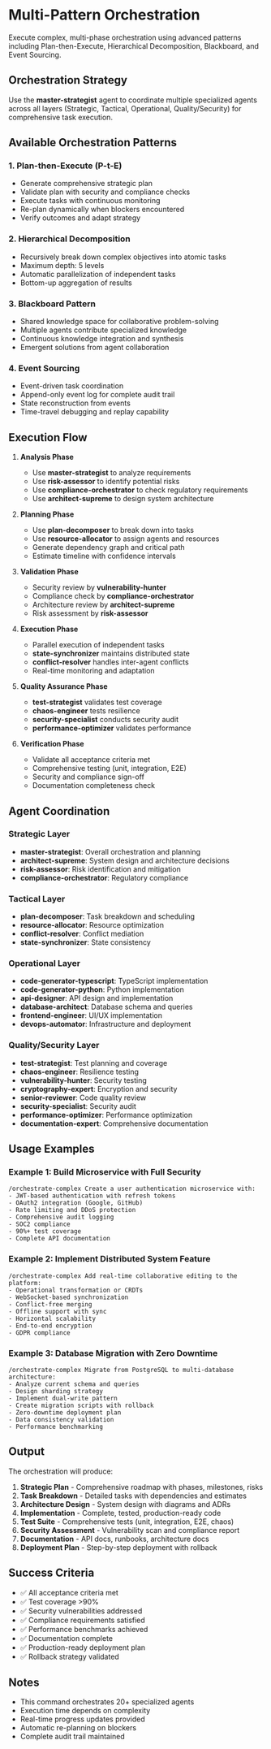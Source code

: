 # Multi-Pattern Orchestration

Execute complex, multi-phase orchestration using advanced patterns including Plan-then-Execute, Hierarchical Decomposition, Blackboard, and Event Sourcing.

## Orchestration Strategy

Use the **master-strategist** agent to coordinate multiple specialized agents across all layers (Strategic, Tactical, Operational, Quality/Security) for comprehensive task execution.

## Available Orchestration Patterns

### 1. Plan-then-Execute (P-t-E)
- Generate comprehensive strategic plan
- Validate plan with security and compliance checks
- Execute tasks with continuous monitoring
- Re-plan dynamically when blockers encountered
- Verify outcomes and adapt strategy

### 2. Hierarchical Decomposition
- Recursively break down complex objectives into atomic tasks
- Maximum depth: 5 levels
- Automatic parallelization of independent tasks
- Bottom-up aggregation of results

### 3. Blackboard Pattern
- Shared knowledge space for collaborative problem-solving
- Multiple agents contribute specialized knowledge
- Continuous knowledge integration and synthesis
- Emergent solutions from agent collaboration

### 4. Event Sourcing
- Event-driven task coordination
- Append-only event log for complete audit trail
- State reconstruction from events
- Time-travel debugging and replay capability

## Execution Flow

1. **Analysis Phase**
   - Use **master-strategist** to analyze requirements
   - Use **risk-assessor** to identify potential risks
   - Use **compliance-orchestrator** to check regulatory requirements
   - Use **architect-supreme** to design system architecture

2. **Planning Phase**
   - Use **plan-decomposer** to break down into tasks
   - Use **resource-allocator** to assign agents and resources
   - Generate dependency graph and critical path
   - Estimate timeline with confidence intervals

3. **Validation Phase**
   - Security review by **vulnerability-hunter**
   - Compliance check by **compliance-orchestrator**
   - Architecture review by **architect-supreme**
   - Risk assessment by **risk-assessor**

4. **Execution Phase**
   - Parallel execution of independent tasks
   - **state-synchronizer** maintains distributed state
   - **conflict-resolver** handles inter-agent conflicts
   - Real-time monitoring and adaptation

5. **Quality Assurance Phase**
   - **test-strategist** validates test coverage
   - **chaos-engineer** tests resilience
   - **security-specialist** conducts security audit
   - **performance-optimizer** validates performance

6. **Verification Phase**
   - Validate all acceptance criteria met
   - Comprehensive testing (unit, integration, E2E)
   - Security and compliance sign-off
   - Documentation completeness check

## Agent Coordination

### Strategic Layer
- **master-strategist**: Overall orchestration and planning
- **architect-supreme**: System design and architecture decisions
- **risk-assessor**: Risk identification and mitigation
- **compliance-orchestrator**: Regulatory compliance

### Tactical Layer
- **plan-decomposer**: Task breakdown and scheduling
- **resource-allocator**: Resource optimization
- **conflict-resolver**: Conflict mediation
- **state-synchronizer**: State consistency

### Operational Layer
- **code-generator-typescript**: TypeScript implementation
- **code-generator-python**: Python implementation
- **api-designer**: API design and implementation
- **database-architect**: Database schema and queries
- **frontend-engineer**: UI/UX implementation
- **devops-automator**: Infrastructure and deployment

### Quality/Security Layer
- **test-strategist**: Test planning and coverage
- **chaos-engineer**: Resilience testing
- **vulnerability-hunter**: Security testing
- **cryptography-expert**: Encryption and security
- **senior-reviewer**: Code quality review
- **security-specialist**: Security audit
- **performance-optimizer**: Performance optimization
- **documentation-expert**: Comprehensive documentation

## Usage Examples

### Example 1: Build Microservice with Full Security
```
/orchestrate-complex Create a user authentication microservice with:
- JWT-based authentication with refresh tokens
- OAuth2 integration (Google, GitHub)
- Rate limiting and DDoS protection
- Comprehensive audit logging
- SOC2 compliance
- 90%+ test coverage
- Complete API documentation
```

### Example 2: Implement Distributed System Feature
```
/orchestrate-complex Add real-time collaborative editing to the platform:
- Operational transformation or CRDTs
- WebSocket-based synchronization
- Conflict-free merging
- Offline support with sync
- Horizontal scalability
- End-to-end encryption
- GDPR compliance
```

### Example 3: Database Migration with Zero Downtime
```
/orchestrate-complex Migrate from PostgreSQL to multi-database architecture:
- Analyze current schema and queries
- Design sharding strategy
- Implement dual-write pattern
- Create migration scripts with rollback
- Zero-downtime deployment plan
- Data consistency validation
- Performance benchmarking
```

## Output

The orchestration will produce:

1. **Strategic Plan** - Comprehensive roadmap with phases, milestones, risks
2. **Task Breakdown** - Detailed tasks with dependencies and estimates
3. **Architecture Design** - System design with diagrams and ADRs
4. **Implementation** - Complete, tested, production-ready code
5. **Test Suite** - Comprehensive tests (unit, integration, E2E, chaos)
6. **Security Assessment** - Vulnerability scan and compliance report
7. **Documentation** - API docs, runbooks, architecture docs
8. **Deployment Plan** - Step-by-step deployment with rollback

## Success Criteria

- ✅ All acceptance criteria met
- ✅ Test coverage >90%
- ✅ Security vulnerabilities addressed
- ✅ Compliance requirements satisfied
- ✅ Performance benchmarks achieved
- ✅ Documentation complete
- ✅ Production-ready deployment plan
- ✅ Rollback strategy validated

## Notes

- This command orchestrates 20+ specialized agents
- Execution time depends on complexity
- Real-time progress updates provided
- Automatic re-planning on blockers
- Complete audit trail maintained
